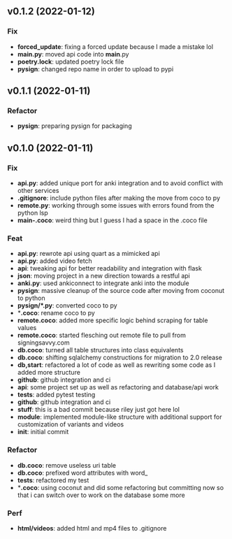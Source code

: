 ## v0.1.2 (2022-01-12)

### Fix

- **forced_update**: fixing a forced update because I made a mistake lol
- **__main__.py**: moved api code into __main__.py
- **poetry.lock**: updated poetry lock file
- **pysign**: changed repo name in order to upload to pypi

## v0.1.1 (2022-01-11)

### Refactor

- **pysign**: preparing pysign for packaging

## v0.1.0 (2022-01-11)

### Fix

- **api.py**: added unique port for anki integration and to avoid conflict with other services
- **.gitignore**: include python files after making the move from coco to py
- **remote.py**: working through some issues with errors found from the python lsp
- **__main__-.coco**: weird thing but I guess I had a space in the .coco file

### Feat

- **api.py**: rewrote api using quart as a mimicked api
- **api.py**: added video fetch
- **api**: tweaking api for better readability and integration with flask
- **json**: moving project in a new direction towards a restful api
- **anki.py**: used ankiconnect to integrate anki into the module
- **pysign**: massive cleanup of the source code after moving from coconut to python
- **pysign/*.py**: converted coco to py
- ***.coco**: rename coco to py
- **remote.coco**: added more specific logic behind scraping for table values
- **remote.coco**: started flesching out remote file to pull from signingsavvy.com
- **db.coco**: turned all table structures into class equivalents
- **db.coco**: shifting sqlalchemy constructions for migration to 2.0 release
- **db,start**: refactored a lot of code as well as rewriting some code as I added more structure
- **github**: github integration and ci
- **api**: some project set up as well as refactoring and database/api work
- **tests**: added pytest testing
- **github**: github integration and ci
- **stuff**: this is a bad commit because riley just got here lol
- **module**: implemented module-like structure with additional support for customization of variants and videos
- **init**: initial commit

### Refactor

- **db.coco**: remove useless uri table
- **db.coco**: prefixed word attributes with word_
- **tests**: refactored my test
- ***.coco**: using coconut and did some refactoring but committing now so that i can switch over to work on the database some more

### Perf

- **html/videos**: added html and mp4 files to .gitignore
